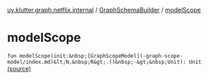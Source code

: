[uy.klutter.graph.netflix.internal](../index.md) / [GraphSchemaBuilder](index.md) / [modelScope](.)


# modelScope
`fun modelScope(init:&nbsp;[GraphScopeModel](-graph-scope-model/index.md)&lt;N,&nbsp;R&gt;.()&nbsp;-&gt;&nbsp;Unit): Unit` [(source)](https://github.com/kohesive/klutter/blob/master/netflix-graph-jdk6/src/main/kotlin/uy/klutter/graph/netflix/internal/Schema.kt#L63)


